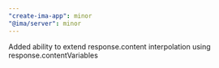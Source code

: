```yaml
---
"create-ima-app": minor
"@ima/server": minor
---
```


Added ability to extend response.content interpolation using response.contentVariables
